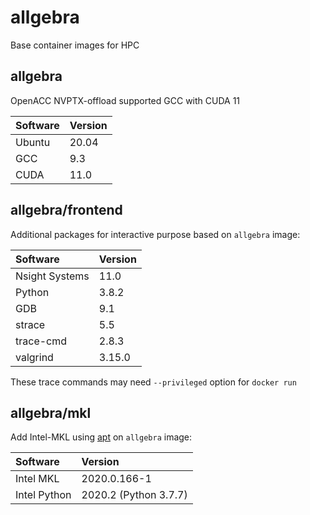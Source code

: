 allgebra
=========

Base container images for HPC

allgebra
---------

OpenACC NVPTX-offload supported GCC with CUDA 11

| Software | Version |
|:---------|:--------|
| Ubuntu   | 20.04   |
| GCC      | 9.3     |
| CUDA     | 11.0    |

allgebra/frontend
------------------

Additional packages for interactive purpose based on `allgebra` image:

| Software       | Version |
|:---------------|:--------|
| Nsight Systems | 11.0    |
| Python         | 3.8.2   |
| GDB            | 9.1     |
| strace         | 5.5     |
| trace-cmd      | 2.8.3   |
| valgrind       | 3.15.0  |

These trace commands may need `--privileged` option for `docker run`

allgebra/mkl
--------------

Add Intel-MKL using [apt](intel-apt) on `allgebra` image:

| Software     | Version               |
|:-------------|:----------------------|
| Intel MKL    | 2020.0.166-1          |
| Intel Python | 2020.2 (Python 3.7.7) |

[intel-apt]: https://software.intel.com/content/www/us/en/develop/articles/installing-intel-free-libs-and-python-apt-repo.html
